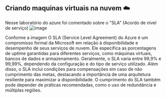 ## Criando maquinas virtuais na nuvem ☁️

Nesse laboratório do azure foi comentado sobre o "SLA" (Acordo de nível de serviço) 
![image](https://github.com/user-attachments/assets/7ad0e5b7-d8ba-45b5-b0c3-3f89bd224b1b)

Conforme a imagem O SLA (Service Level Agreement) do Azure é um compromisso formal da Microsoft em relação à disponibilidade e desempenho de seus serviços de nuvem. 
Ele especifica as porcentagens de uptime garantidas para diferentes serviços, como máquinas virtuais, bancos de dados e armazenamento. 
Geralmente, o SLA varia entre 99,9% e 99,99%, dependendo da configuração e do tipo de serviço utilizado. Além disso, o SLA 
inclui condições para compensações em caso de não cumprimento das metas, destacando a 
importância de uma arquitetura resiliente para maximizar a disponibilidade. O cumprimento do SLA
também pode depender de práticas recomendadas, como o uso de redundância e múltiplas regiões.
